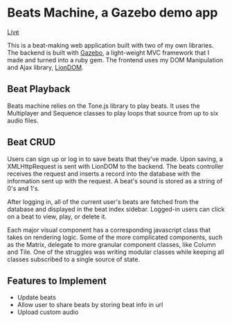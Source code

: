 # Beats Machine, a Gazebo demo app

[Live](http://beats-machine.herokuapp.com/ "Live Link")

This is a beat-making web application built with two of my own libraries.
The backend is built with [Gazebo](https://github.com/Tassosb/gazebo "Gazebo Github"), a light-weight MVC framework that I made and turned into a ruby gem.
The frontend uses my DOM Manipulation and Ajax library, [LionDOM](https://github.com/Tassosb/lion-dom, "LionDOM github").

## Beat Playback

Beats machine relies on the Tone.js library to play beats. It uses the Multiplayer and Sequence classes to play loops that source from up to six audio files.

## Beat CRUD

Users can sign up or log in to save beats that they've made. Upon saving, a XMLHttpRequest is sent with LionDOM to the backend. The beats controller receives the request and inserts a record into the database with the information sent up with the request. A beat's sound is stored as a string of 0's and 1's.

After logging in, all of the current user's beats are fetched from the database and displayed in the beat index sidebar. Logged-in users can click on a beat to view, play, or delete it.

Each major visual component has a corresponding javascript class that takes on rendering logic. Some of the more complicated components, such as the Matrix, delegate to more granular component classes, like Column and Tile. One of the struggles was writing modular classes while keeping all classes subscribed to a single source of state.


## Features to Implement

- Update beats
- Allow user to share beats by storing beat info in url
- Upload custom audio

